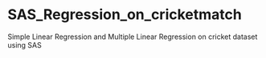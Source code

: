 # SAS_Regression_on_cricketmatch
Simple Linear Regression and Multiple Linear Regression on cricket dataset using SAS
